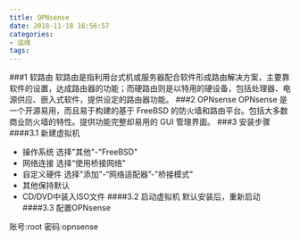 ```yaml
---
title: OPNsense
date: 2018-11-18 16:56:57
categories:
- 运维
tags:
---
```

###1  软路由
软路由是指利用台式机或服务器配合软件形成路由解决方案，主要靠软件的设置，达成路由器的功能；而硬路由则是以特用的硬设备，包括处理器、电源供应、嵌入式软件，提供设定的路由器功能。
###2  OPNsense 
OPNsense 是一个开源易用，而且易于构建的基于 FreeBSD 的防火墙和路由平台。包括大多数商业防火墙的特性。提供功能完整却易用的 GUI 管理界面。
###3  安装步骤
####3.1  新建虚拟机
- 操作系统
       选择"其他"-"FreeBSD"
- 网络连接
       选择“使用桥接网络”
- 自定义硬件
       选择"添加"-“网络适配器”-"桥接模式"
- 其他保持默认
- CD/DVD中装入ISO文件
####3.2  启动虚拟机
默认安装后，重新启动
####3.3  配置OPNsense

账号:root
密码:opnsense
